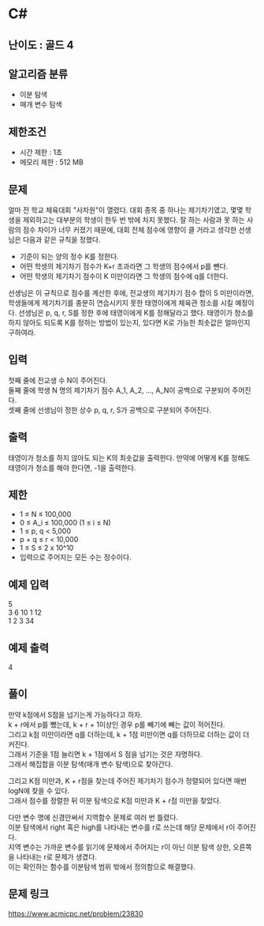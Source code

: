 # C#

## 난이도 : 골드 4

## 알고리즘 분류
  - 이분 탐색
  - 매개 변수 탐색

## 제한조건
  - 시간 제한 : 1초
  - 메모리 제한 : 512 MB

## 문제
얼마 전 학교 체육대회 "사차원"이 열렸다. 대회 종목 중 하나는 제기차기였고, 몇몇 학생을 제외하고는 대부분의 학생이 한두 번 밖에 차지 못했다. 잘 하는 사람과 못 하는 사람의 점수 차이가 너무 커졌기 때문에, 대회 전체 점수에 영향이 클 거라고 생각한 선생님은 다음과 같은 규칙을 정했다.<br/>

  - 기준이 되는 양의 정수 K를 정한다.
  - 어떤 학생의 제기차기 점수가 K+r 초과라면 그 학생의 점수에서 p를 뺀다.
  - 어떤 학생의 제기차기 점수이 K 미만이라면 그 학생의 점수에 q를 더한다.

선생님은 이 규칙으로 점수를 계산한 후에, 전교생의 제기차기 점수 합이 S 미만이라면, 학생들에게 제기차기를 충분히 연습시키지 못한 태영이에게 체육관 청소를 시킬 예정이다. 선생님은 p, q, r, S를 정한 후에 태영이에게 K를 정해달라고 했다. 태영이가 청소를 하지 않아도 되도록 K를 정하는 방법이 있는지, 있다면 K로 가능한 최솟값은 얼마인지 구하여라.<br/>


## 입력
첫째 줄에 전교생 수 N이 주어진다.<br/>
둘째 줄에 학생 N 명의 제기차기 점수 A_1, A_2, ..., A_N이 공백으로 구분되어 주어진다.<br/>
셋째 줄에 선생님이 정한 상수 p, q, r, S가 공백으로 구분되어 주어진다.<br/>


## 출력
태영이가 청소를 하지 않아도 되는 K의 최솟값을 출력한다. 만약에 어떻게 K를 정해도 태영이가 청소를 해야 한다면,  -1을 출력한다.<br/>


## 제한
  - 1 ≤ N ≤ 100,000
  - 0 ≤ A_i ≤ 100,000 (1 ≤ i ≤ N)
  - 1 ≤ p, q < 5,000
  - p + q ≤ r < 10,000
  - 1 ≤ S ≤ 2 x 10^10
  - 입력으로 주어지는 모든 수는 정수이다.


## 예제 입력
5<br/>
3 6 10 1 12<br/>
1 2 3 34<br/>


## 예제 출력
4<br/>


## 풀이
만약 k점에서 S점을 넘기는게 가능하다고 하자.<br/>
k + r에서 p를 뺐는데, k + r + 1이상인 경우 p를 빼기에 빼는 값이 적어진다.<br/>
그리고 k점 미만이라면 q를 더하는데, k + 1점 미만이면 q를 더하므로 더하는 값이 더 커진다.<br/>
그래서 기준을 1점 늘리면 k + 1점에서 S 점을 넘기는 것은 자명하다.<br/>
그래서 해집합을 이분 탐색(매개 변수 탐색)으로 찾아간다.<br/>


그리고 K점 미만과, K + r점을 찾는데 주어진 제기차기 점수가 정렬되어 있다면 매번 logN에 찾을 수 있다.<br/>
그래서 점수를 정렬한 뒤 이분 탐색으로 K점 미만과 K + r점 미만을 찾았다.<br/>


다만 변수 명에 신경안써서 지역함수 문제로 여러 번 틀렸다.<br/>
이분 탐색에서 right 혹은 high를 나타내는 변수를 r로 쓰는데 해당 문제에서 r이 주어진다.<br/>
지역 변수는 가까운 변수를 읽기에 문제에서 주어지는 r이 아닌 이분 탐색 상한, 오른쪽을 나타내는 r로 문제가 생겼다.<br/>
이는 확인하는 함수를 이분탐색 범위 밖에서 정의함으로 해결했다.<br/>


## 문제 링크
https://www.acmicpc.net/problem/23830